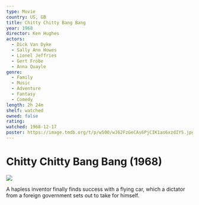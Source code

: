 ```yaml
---
type: Movie
country: US, GB
title: Chitty Chitty Bang Bang
year: 1968
director: Ken Hughes
actors:
  - Dick Van Dyke
  - Sally Ann Howes
  - Lionel Jeffries
  - Gert Fröbe
  - Anna Quayle
genre:
  - Family
  - Music
  - Adventure
  - Fantasy
  - Comedy
length: 2h 24m
shelf: watched
owned: false
rating:
watched: 1968-12-17
poster: https://image.tmdb.org/t/p/w500/wJ62FzGeCAs6PjCIK1as6xzdIY5.jpg
---
```


# Chitty Chitty Bang Bang (1968)

![](https://image.tmdb.org/t/p/w500/wJ62FzGeCAs6PjCIK1as6xzdIY5.jpg)

A hapless inventor finally finds success with a flying car, which a dictator from a foreign government sets out to take for himself.
